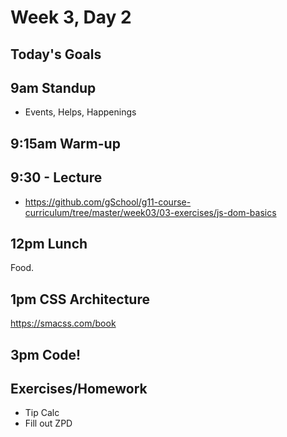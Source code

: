 # Week 3, Day 2

## Today's Goals

## 9am Standup

- Events, Helps, Happenings

## 9:15am Warm-up

## 9:30 - Lecture

- https://github.com/gSchool/g11-course-curriculum/tree/master/week03/03-exercises/js-dom-basics

## 12pm Lunch

Food.

## 1pm CSS Architecture

https://smacss.com/book

## 3pm Code!

## Exercises/Homework

- Tip Calc
- Fill out ZPD
